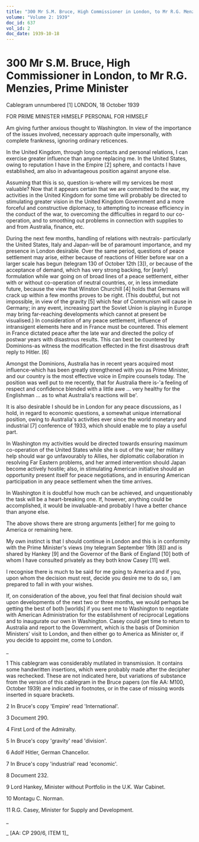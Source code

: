 ```yaml
---
title: "300 Mr S.M. Bruce, High Commissioner in London, to Mr R.G. Menzies, Prime Minister"
volume: "Volume 2: 1939"
doc_id: 637
vol_id: 2
doc_date: 1939-10-18
---
```


# 300 Mr S.M. Bruce, High Commissioner in London, to Mr R.G. Menzies, Prime Minister

Cablegram unnumbered [1] LONDON, 18 October 1939

FOR PRIME MINISTER HIMSELF PERSONAL FOR HIMSELF

Am giving further anxious thought to Washington. In view of the importance of the issues involved, necessary approach quite impersonally, with complete frankness, ignoring ordinary reticences.

In the United Kingdom, through long contacts and personal relations, I can exercise greater influence than anyone replacing me. In the United States, owing to reputation I have in the Empire [2] sphere, and contacts I have established, am also in advantageous position against anyone else.

Assuming that this is so, question is-where will my services be most valuable? Now that it appears certain that we are committed to the war, my activities in the United Kingdom for some time will probably be directed to stimulating greater vision in the United Kingdom Government and a more forceful and constructive diplomacy, to attempting to increase efficiency in the conduct of the war, to overcoming the difficulties in regard to our co-operation, and to smoothing out problems in connection with supplies to and from Australia, finance, etc.

During the next few months, handling of relations with neutrals- particularly the United States, Italy and Japan-will be of paramount importance, and my presence in London desirable. Over the same period, questions of peace settlement may arise, either because of reactions of Hitler before war on a larger scale has begun (telegram 130 of October 12th [3]), or because of the acceptance of demand, which has very strong backing, for [early] formulation while war going on of broad lines of a peace settlement, either with or without co-operation of neutral countries, or, in less immediate future, because the view that Winston Churchill [4] holds that Germans will crack up within a few months proves to be right. (This doubtful, but not impossible, in view of the gravity [5] which fear of Communism will cause in Germany; in any event, increasing part the Soviet Union is playing in Europe may bring far-reaching developments which cannot at present be visualised.) In consideration of any peace settlement, influence of intransigent elements here and in France must be countered. This element in France dictated peace after the late war and directed the policy of postwar years with disastrous results. This can best be countered by Dominions-as witness the modification effected in the first disastrous draft reply to Hitler. [6]

Amongst the Dominions, Australia has in recent years acquired most influence-which has been greatly strengthened with you as Prime Minister, and our country is the most effective voice in Empire counsels today. The position was well put to me recently, that for Australia there is-'a feeling of respect and confidence blended with a little awe ... very healthy for the Englishman ... as to what Australia's reactions will be'.

It is also desirable I should be in London for any peace discussions, as I hold, in regard to economic questions, a somewhat unique international position, owing to Australia's activities ever since the world monetary and industrial [7] conference of 1933, which should enable me to play a useful part.

In Washington my activities would be directed towards ensuring maximum co-operation of the United States while she is out of the war; her military help should war go unfavourably to Allies, her diplomatic collaboration in resolving Far Eastern problems, and her armed intervention should Japan become actively hostile; also, in stimulating American initiative should an opportunity present itself for peace negotiations, and in ensuring American participation in any peace settlement when the time arrives.

In Washington it is doubtful how much can be achieved, and unquestionably the task will be a heart-breaking one. If, however, anything could be accomplished, it would be invaluable-and probably I have a better chance than anyone else.

The above shows there are strong arguments [either] for me going to America or remaining here.

My own instinct is that I should continue in London and this is in conformity with the Prime Minister's views (my telegram September 19th [8]) and is shared by Hankey [9] and the Governor of the Bank of England [10] both of whom I have consulted privately as they both know Casey [11] well.

I recognise there is much to be said for me going to America and if you, upon whom the decision must rest, decide you desire me to do so, I am prepared to fall in with your wishes.

If, on consideration of the above, you feel that final decision should wait upon developments of the next two or three months, we would perhaps be getting the best of both [worlds] if you sent me to Washington to negotiate with American Administration for the establishment of reciprocal Legations and to inaugurate our own in Washington. Casey could get time to return to Australia and report to the Government, which is the basis of Dominion Ministers' visit to London, and then either go to America as Minister or, if you decide to appoint me, come to London.

_

1 This cablegram was considerably mutilated in transmission. It contains some handwritten insertions, which were probably made after the decipher was rechecked. These are not indicated here, but variations of substance from the version of this cablegram in the Bruce papers (on file AA: M100, October 1939) are indicated in footnotes, or in the case of missing words inserted in square brackets.

2 In Bruce's copy 'Empire' read 'International'.

3 Document 290.

4 First Lord of the Admiralty.

5 In Bruce's copy 'gravity' read 'division'.

6 Adolf Hitler, German Chancellor.

7 In Bruce's copy 'industrial' read 'economic'.

8 Document 232.

9 Lord Hankey, Minister without Portfolio in the U.K. War Cabinet.

10 Montagu C. Norman.

11 R.G. Casey, Minister for Supply and Development.

_

_ [AA: CP 290/6, ITEM 1]_
